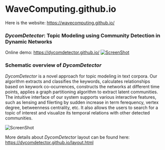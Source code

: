 # WaveComputing.github.io
Here is the website: https://wavecomputing.github.io/

### *DycomDetector*: Topic Modeling using Community Detection in Dynamic Networks
Online demo:  https://dycomdetector.github.io/
[![ScreenShot](https://github.com/DycomDetector/DycomDetector.github.io/blob/master/images/dycomthumb2.png)](https://youtu.be/x6wgT8--ZkI)
### Schematic overview of *DycomDetector*
*DycomDetector* is a novel approach for topic modeling in text corpora. Our algorithm extracts and classifies the keywords, calculates relationships based on keywork co-ocurrences, constructs the networks at different time points, applies a graph partitioning algorithm to extract latent communities. The intuitive interface of our system supports various interactive features, such as lensing and filerting by sudden increase in term ferequency, vertex degree, betweenness centrality, etc. It also allows the users to search for a topic of interest and visualize its temporal relations with other detected communities.

![ScreenShot](https://github.com/DycomDetector/DycomDetector.github.io/blob/master/images2/schema2.png)

More details about *DycomDetector* layout can be found here: https://dycomdetector.github.io/layout.html 




